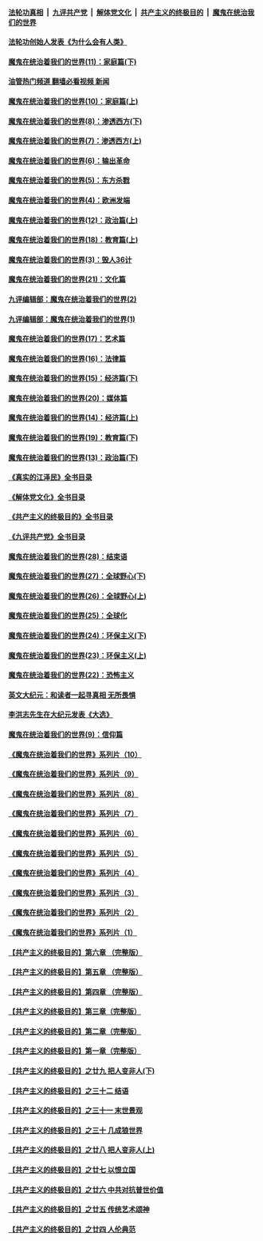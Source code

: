 ####  [法轮功真相](../../../../basic/blob/master/README.md?t=03121211) &nbsp;|&nbsp; [九评共产党](../../../../9ping.md/blob/master/README.md?t=03121211) &nbsp;|&nbsp; [解体党文化](../../../../jtdwh.md/blob/master/README.md?t=03121211)  &nbsp;|&nbsp; [共产主义的终极目的](../../../../gczydzjmd.md/blob/master/README.md?t=03121211) &nbsp;|&nbsp; [魔鬼在统治我们的世界](../../../../mgztzwmdsj.md/blob/master/README.md?t=03121211) 

#### [法轮功创始人发表《为什么会有人类》](../pages/nsc422/n13912117.md?t=03121211) 

#### [魔鬼在统治着我们的世界(11)：家庭篇(下)](../pages/nsc422/n10440961.md?t=03121211) 

#### [油管热门频道 翻墙必看视频 新闻](http://129.146.143.75:81/youtube.html?03121211)

#### [魔鬼在统治着我们的世界(10)：家庭篇(上)](../pages/nsc422/n10435448.md?t=03121211) 

#### [魔鬼在统治着我们的世界(8)：渗透西方(下)](../pages/nsc422/n10429603.md?t=03121211) 

#### [魔鬼在统治着我们的世界(7)：渗透西方(上)](../pages/nsc422/n10426013.md?t=03121211) 

#### [魔鬼在统治着我们的世界(6)：输出革命](../pages/nsc422/n10421536.md?t=03121211) 

#### [魔鬼在统治着我们的世界(5)：东方杀戮](../pages/nsc422/n10417707.md?t=03121211) 

#### [魔鬼在统治着我们的世界(4)：欧洲发端](../pages/nsc422/n10414890.md?t=03121211) 

#### [魔鬼在统治着我们的世界(12)：政治篇(上)](../pages/nsc422/n10444576.md?t=03121211) 

#### [魔鬼在统治着我们的世界(18)：教育篇(上)](../pages/nsc422/n10526970.md?t=03121211) 

#### [魔鬼在统治着我们的世界(3)：毁人36计](../pages/nsc422/n10411583.md?t=03121211) 

#### [魔鬼在统治着我们的世界(21)：文化篇](../pages/nsc422/n10597706.md?t=03121211) 

#### [九评编辑部：魔鬼在统治着我们的世界(2)](../pages/nsc422/n10410036.md?t=03121211) 

#### [九评编辑部：魔鬼在统治着我们的世界(1)](../pages/nsc422/n10406825.md?t=03121211) 

#### [魔鬼在统治着我们的世界(17)：艺术篇](../pages/nsc422/n10499093.md?t=03121211) 

#### [魔鬼在统治着我们的世界(16)：法律篇](../pages/nsc422/n10485969.md?t=03121211) 

#### [魔鬼在统治着我们的世界(15)：经济篇(下)](../pages/nsc422/n10469975.md?t=03121211) 

#### [魔鬼在统治着我们的世界(20)：媒体篇](../pages/nsc422/n10586579.md?t=03121211) 

#### [魔鬼在统治着我们的世界(14)：经济篇(上)](../pages/nsc422/n10457370.md?t=03121211) 

#### [魔鬼在统治着我们的世界(19)：教育篇(下)](../pages/nsc422/n10564808.md?t=03121211) 

#### [魔鬼在统治着我们的世界(13)：政治篇(下)](../pages/nsc422/n10448270.md?t=03121211) 

#### [《真实的江泽民》全书目录](../pages/nsc422/n13721399.md?t=03121211) 

#### [《解体党文化》全书目录](../pages/nsc422/n13721157.md?t=03121211) 

#### [《共产主义的终极目的》全书目录](../pages/nsc422/n13721048.md?t=03121211) 

#### [《九评共产党》全书目录](../pages/nsc422/n13708085.md?t=03121211) 

#### [魔鬼在统治着我们的世界(28)：结束语](../pages/nsc422/n10936246.md?t=03121211) 

#### [魔鬼在统治着我们的世界(27)：全球野心(下)](../pages/nsc422/n10928319.md?t=03121211) 

#### [魔鬼在统治着我们的世界(26)：全球野心(上)](../pages/nsc422/n10900318.md?t=03121211) 

#### [魔鬼在统治着我们的世界(25)：全球化](../pages/nsc422/n10788205.md?t=03121211) 

#### [魔鬼在统治着我们的世界(24)：环保主义(下)](../pages/nsc422/n10695307.md?t=03121211) 

#### [魔鬼在统治着我们的世界(23)：环保主义(上)](../pages/nsc422/n10688613.md?t=03121211) 

#### [魔鬼在统治着我们的世界(22)：恐怖主义](../pages/nsc422/n10614727.md?t=03121211) 

#### [英文大纪元：和读者一起寻真相 无所畏惧](../pages/nsc422/n12542027.md?t=03121211) 

#### [李洪志先生在大纪元发表《大选》](../pages/nsc422/n12534746.md?t=03121211) 

#### [魔鬼在统治着我们的世界(9)：信仰篇](../pages/nsc422/n10432159.md?t=03121211) 

#### [《魔鬼在统治着我们的世界》系列片（10）](../pages/nsc422/n12292670.md?t=03121211) 

#### [《魔鬼在统治着我们的世界》系列片（9）](../pages/nsc422/n12290859.md?t=03121211) 

#### [《魔鬼在统治着我们的世界》系列片（8）](../pages/nsc422/n12287445.md?t=03121211) 

#### [《魔鬼在统治着我们的世界》系列片（7）](../pages/nsc422/n12283425.md?t=03121211) 

#### [《魔鬼在统治着我们的世界》系列片（6）](../pages/nsc422/n12282314.md?t=03121211) 

#### [《魔鬼在统治着我们的世界》系列片（5）](../pages/nsc422/n12281419.md?t=03121211) 

#### [《魔鬼在统治着我们的世界》系列片（4）](../pages/nsc422/n12274024.md?t=03121211) 

#### [《魔鬼在统治着我们的世界》系列片（3）](../pages/nsc422/n12271322.md?t=03121211) 

#### [《魔鬼在统治着我们的世界》系列片（2）](../pages/nsc422/n12269049.md?t=03121211) 

#### [《魔鬼在统治着我们的世界》系列片（1）](../pages/nsc422/n12267575.md?t=03121211) 

#### [【共产主义的终极目的】第六章 （完整版）](../pages/nsc422/n11428913.md?t=03121211) 

#### [【共产主义的终极目的】第五章 （完整版）](../pages/nsc422/n11428912.md?t=03121211) 

#### [【共产主义的终极目的】第四章 （完整版）](../pages/nsc422/n11428907.md?t=03121211) 

#### [【共产主义的终极目的】第三章（完整版）](../pages/nsc422/n11428848.md?t=03121211) 

#### [【共产主义的终极目的】第二章（完整版）](../pages/nsc422/n11428831.md?t=03121211) 

#### [【共产主义的终极目的】第一章（完整版）](../pages/nsc422/n11417651.md?t=03121211) 

#### [【共产主义的终极目的】之廿九 把人变非人(下)](../pages/nsc422/n11344140.md?t=03121211) 

#### [【共产主义的终极目的】之三十二 结语](../pages/nsc422/n11360535.md?t=03121211) 

#### [【共产主义的终极目的】之三十一 末世景观](../pages/nsc422/n11351129.md?t=03121211) 

#### [【共产主义的终极目的】之三十 几成狼世界](../pages/nsc422/n11348280.md?t=03121211) 

#### [【共产主义的终极目的】之廿八 把人变非人(上)](../pages/nsc422/n11340492.md?t=03121211) 

#### [【共产主义的终极目的】之廿七 以恨立国](../pages/nsc422/n11336944.md?t=03121211) 

#### [【共产主义的终极目的】之廿六 中共对抗普世价值](../pages/nsc422/n11324785.md?t=03121211) 

#### [【共产主义的终极目的】之廿五 传统艺术颂神](../pages/nsc422/n11296396.md?t=03121211) 

#### [【共产主义的终极目的】之廿四 人伦典范](../pages/nsc422/n11296397.md?t=03121211) 

<img src='http://gfw-breaker.win/goodnews/indexes/nsc422.md' width='0px' height='0px'/>
